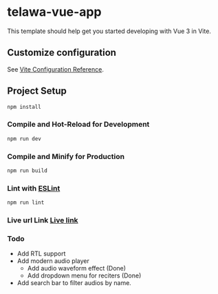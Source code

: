 # telawa-vue-app

This template should help get you started developing with Vue 3 in Vite.

## Customize configuration

See [Vite Configuration Reference](https://vite.dev/config/).

## Project Setup

```sh
npm install
```

### Compile and Hot-Reload for Development

```sh
npm run dev
```

### Compile and Minify for Production

```sh
npm run build
```

### Lint with [ESLint](https://eslint.org/)

```sh
npm run lint
```

### Live url Link [Live link](https://telawah-q.netlify.app/)

### Todo

- Add RTL support
- Add modern audio player
  - Add audio waveform effect (Done)
  - Add dropdown menu for reciters (Done)
- Add search bar to filter audios by name.

